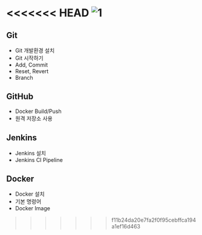 <<<<<<< HEAD
![1]("C:\Users\2022-PC(T)-49\Downloads\a.png")
=======
## Git
- Git 개발환경 설치
- Git 시작하기
- Add, Commit
- Reset, Revert
- Branch

## GitHub
- Docker Build/Push
- 원격 저장소 사용

## Jenkins
- Jenkins 설치
- Jenkins CI Pipeline

## Docker
- Docker 설치
- 기본 명령어
- Docker Image
>>>>>>> f11b24da20e7fa2f0f95cebffca194a1ef16d463
